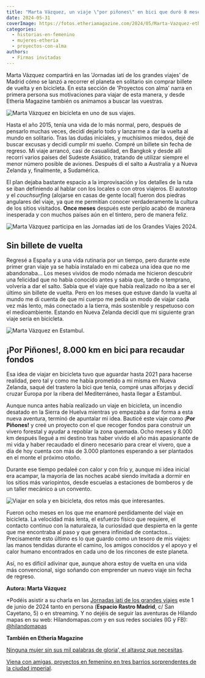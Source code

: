 ```yaml
---
title: "Marta Vázquez, un viaje \"por piñones\" en bici que duró 8 meses"
date: 2024-05-31
coverImage: https://fotos.etheriamagazine.com/2024/05/Marta-Vazquez-etheria-magazine.jpg
categories: 
  - historias-en-femenino
  - mujeres-etheria
  - proyectos-con-alma
authors: 
  - Firmas invitadas
---
```


Marta Vázquez compartirá en las 'Jornadas iati de los grandes viajes' de Madrid cómo se 
lanzó a recorrer el planeta en solitario sin comprar billete de vuelta y en bicicleta. 
En esta sección de 'Proyectos con alma' narra en primera persona sus motivaciones para 
viajar de esta manera, y desde Etheria Magazine también os animamos a buscar las 
vuestras. 

![Marta Vázquez en bicicleta en uno de sus viajes.](https://fotos.etheriamagazine.com/2024/05/Marta-Vazquez-etheria-magazine-850x383.jpg "Marta Vázquez en uno de sus viajes.")

Hasta el año 2015, tenía una vida de lo más normal, pero, después de pensarlo muchas 
veces, decidí dejarlo todo y lanzarme a dar la vuelta al mundo en solitario. Tras las 
dudas iniciales, y muchísimos miedos, dejé de buscar excusas y decidí cumplir mi sueño. 
Compré un billete sin fecha de regreso. Mi viaje arrancó, casi de casualidad, en Bangkok 
y desde allí recorrí varios países del Sudeste Asiático, tratando de utilizar siempre el 
menor número posible de aviones. Después di el salto a Australia y a Nueva Zelanda y, 
finalmente, a Sudamérica. 

El plan dejaba bastante espacio a la improvisación y los detalles de la ruta se iban 
definiendo al hablar con los locales o con otros viajeros. El autostop y el 
_couchsurfing_ (alojarse en casas de gente local) fueron dos piedras angulares del 
viaje, ya que me permitían conocer verdaderamente la cultura de los sitios visitados. 
**Once meses** después este periplo acabó de manera inesperada y con muchos países aún 
en el tintero, pero de manera feliz. 

![Marta Vázquez participa en las Jornadas iati de los Grandes Viajes 2024.](https://fotos.etheriamagazine.com/2024/05/Marta-Vazquez-etheria-magazine-3-850x567.jpg "Marta Vázquez participa en las Jornadas iati de los grandes viajes 2024.")

## Sin billete de vuelta

Regresé a España y a una vida rutinaria por un tiempo, pero durante este primer gran 
viaje ya se había instalado en mi cabeza una idea que no me abandonaba... Los meses 
vividos de modo nómada me hicieron descubrir una felicidad que no había conocido antes y 
sabía que, tarde o temprano, volvería a dar el salto. Sabía que el viaje que había 
realizado no iba a ser el último sin billete de vuelta. Pero en los meses que estuve 
dando la vuelta al mundo me di cuenta de que mi cuerpo me pedía un modo de viajar cada 
vez más lento, más conectado a la tierra, más sostenible y respetuoso con el 
medioambiente. Estando en Nueva Zelanda decidí que mi siguiente gran viaje sería en 
bicicleta. 

![Marta Vázquez en Estambul.](https://fotos.etheriamagazine.com/2024/05/marta-vazquez-viaje-bicicleta-666x1000.jpg "Marta Vázquez en Estambul.")

## ¡Por Piñones!, 8.000 km en bici para recaudar fondos

Esa idea de viajar en bicicleta tuvo que aguardar hasta 2021 para hacerse realidad, pero 
tal y como me había prometido a mí misma en Nueva Zelanda, saqué del trastero la bici 
que tenía, compré unas alforjas y decidí cruzar Europa por la ribera del Mediterráneo, 
hasta llegar a Estambul. 

Aunque nunca antes había realizado un viaje en bicicleta, un incendio desatado en la 
Sierra de Huelva mientras yo empezaba a dar forma a esta nueva aventura, terminó de 
apuntalar mi idea. Bauticé este viaje como ¡**Por Piñones!** y creé un proyecto con el 
que recoger fondos para construir un vivero forestal y ayudar a repoblar la zona 
quemada. Ocho meses y 8.000 km después llegué a mi destino tras haber vivido el año más 
apasionante de mi vida y haber recaudado el dinero necesario para crear el vivero, que a 
día de hoy cuenta con más de 3.000 plantones esperando a ser plantados en el monte el 
próximo otoño. 

Durante ese tiempo pedaleé con calor y con frío y, aunque mi idea inicial era acampar, 
la mayoría de las noches acabé siendo invitada a dormir en los sitios más variopintos, 
desde escuelas a estaciones de bomberos y de un taller mecánico a un convento. 

![Viajar en sola y en bicicleta, dos retos más que interesantes.](https://fotos.etheriamagazine.com/2024/05/Marta-vazquez-etheriamagazine-850x566.jpg "Viajar en sola y en bicicleta, dos retos más que interesantes.")

Fueron ocho meses en los que me enamoré perdidamente del viaje en bicicleta. La 
velocidad más lenta, el esfuerzo físico que requiere, el contacto continuo con la 
naturaleza, la curiosidad que despierta en la gente que me encontraba al paso y que 
genera infinidad de contactos… Precisamente esto último es lo que guardo como un tesoro 
de mis viajes: las manos tendidas durante el camino, los amigos conocidos y el apoyo y 
el calor humano encontrados en cada uno de los rincones de este planeta. 

Así, no es difícil adivinar que, aunque ahora estoy de vuelta en una vida más 
convencional, sigo soñando con emprender un nuevo viaje sin fecha de regreso. 

**Autora: Marta Vázquez** 

\*Podéis asistir a su charla en las [Jornadas iati de los grandes 
viajes](https://jornadasgrandesviajes.es/) este 1 de junio de 2024 tanto en persona 
(**Espacio Rastro Madrid**, c/ San Cayetano, 5) o en streaming. Y no dejéis de seguir 
las aventuras de Hilando mapas en su web: Hilandomapas.com y en sus redes sociales (IG y 
FB): [@hilandomapas](https://www.instagram.com/hilandomapas/) 

**También en Etheria Magazine** 

[Ninguna mujer sin sus mil palabras de gloria’, el altavoz que 
necesitas](https://etheriamagazine.com/2022/03/08/ayuda-mujeres-emprendedoras-turismo/). 

[Viena con amigas, proyectos en femenino en tres barrios sorprendentes de la ciudad 
imperial](https://etheriamagazine.com/2024/04/26/tres-barrios-viena-con-emprendedoras/).
